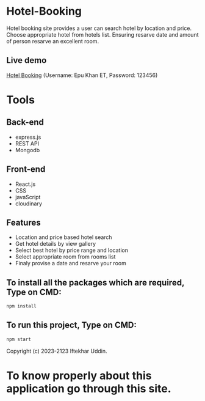 # Hotel-Booking
Hotel booking site provides a user can search hotel by location and price. Choose appropriate hotel from hotels list. Ensuring resarve date and amount of person resarve an excellent room.
## Live demo
[Hotel Booking](https://hotel-booking-client-2gel.onrender.com)
(Username: Epu Khan ET, Password: 123456)
# Tools
## Back-end
* express.js
* REST API
* Mongodb
## Front-end
* React.js
* CSS
* javaScript
* cloudinary
## Features
* Location and price based hotel search
* Get hotel details by view gallery
* Select best hotel by price range and location
* Select appropriate room from rooms list
* Finaly provise a date and resarve your room
## To install all the packages which are required, Type on CMD:
```bash
npm install
```
## To run this project, Type on CMD:
```bash
npm start
```
Copyright (c) 2023-2123 Iftekhar Uddin.

# To know properly about this application go through this site.
